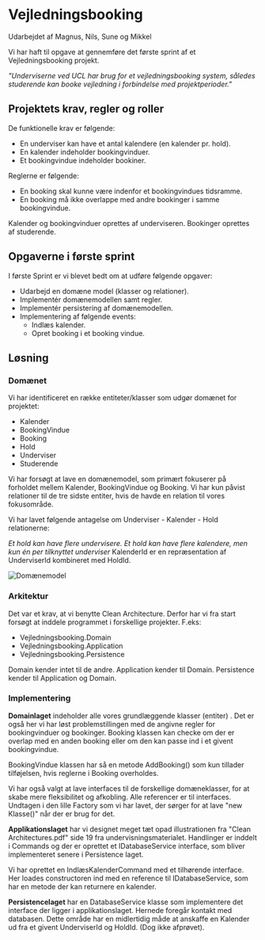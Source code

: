 # Vejledningsbooking

Udarbejdet af Magnus, Nils, Sune og Mikkel

Vi har haft til opgave at gennemføre det første sprint af et Vejledningsbooking projekt. 

*"Underviserne ved UCL har brug for et vejledningsbooking system, således studerende kan booke vejledning i forbindelse med projektperioder."*

## Projektets krav, regler og roller

De funktionelle krav er følgende:
- En underviser kan have et antal kalendere (en kalender pr. hold).
- En kalender indeholder bookingvinduer.
- Et bookingvindue indeholder bookiner.

Reglerne er følgende:
- En booking skal kunne være indenfor et bookingvindues tidsramme.
- En booking må ikke overlappe med andre bookinger i samme bookingvindue.

Kalender og bookingvinduer oprettes af underviseren.
Bookinger oprettes af studerende.

## Opgaverne i første sprint

I første Sprint er vi blevet bedt om at udføre følgende opgaver:

* Udarbejd en domæne model (klasser og relationer).
* Implementér domænemodellen samt regler.
* Implementér persistering af domænemodellen.
* Implementering af følgende events:
  * Indlæs kalender.
  * Opret booking i et booking vindue.


## Løsning

### Domænet

Vi har identificeret en række entiteter/klasser som udgør domænet for projektet:

* Kalender
* BookingVindue
* Booking
* Hold
* Underviser
* Studerende

Vi har forsøgt at lave en domænemodel, som primært fokuserer på forholdet mellem Kalender, BookingVindue og Booking. Vi har kun påvist relationer til de tre sidste entiter, hvis de havde en relation til vores fokusområde.

Vi har lavet følgende antagelse om Underviser - Kalender - Hold relationerne:

*Et hold kan have flere undervisere. Et hold kan have flere kalendere, men kun én per tilknyttet underviser*
KalenderId er en repræsentation af UnderviserId kombineret med HoldId. 


![Domænemodel](/design/Domænemodel.png)


### Arkitektur

Det var et krav, at vi benytte Clean Architecture. 
Derfor har vi fra start forsøgt at inddele programmet i forskellige projekter.
F.eks:
* Vejledningsbooking.Domain
* Vejledningsbooking.Application
* Vejledningsbooking.Persistence

Domain kender intet til de andre.
Application kender til Domain.
Persistence kender til Application og Domain.


### Implementering

**Domainlaget** indeholder alle vores grundlæggende klasser (entiter) . Det er også her vi har løst problemstillingen med de angivne regler for bookingvinduer og bookinger. Booking klassen kan checke om der er overlap med en anden booking eller om den kan passe ind i et givent bookingvindue.

BookingVindue klassen har så en metode AddBooking() som kun tillader tilføjelsen, hvis reglerne i Booking overholdes.

Vi har også valgt at lave interfaces til de forskellige domæneklasser, for at skabe mere fleksibilitet og afkobling. Alle referencer er til interfaces.
Undtagen i den lille Factory som vi har lavet, der sørger for at lave "new Klasse()" når der er brug for det.


**Applikationslaget** har vi designet meget tæt opad illustrationen fra "Clean Architectures.pdf" side 19 fra undervisningsmaterialet.
Handlinger er inddelt i Commands og der er oprettet et IDatabaseService interface, som bliver implementeret senere i Persistence laget.

Vi har oprettet en IndlæsKalenderCommand med et tilhørende interface. Her loades constructoren ind med en reference til IDatabaseService, som har en metode der kan returnere en kalender.


**Persistencelaget** har en DatabaseService klasse som implementere det interface der ligger i applikationslaget. Hernede foregår kontakt med databasen. Dette område har en midlertidig måde at anskaffe en Kalender ud fra et givent UnderviserId og HoldId. (Dog ikke afprøvet).
